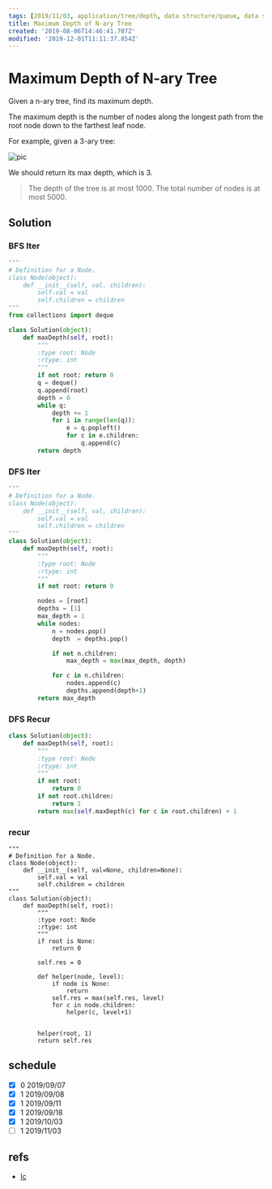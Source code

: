 ```yaml
---
tags: [2019/11/03, application/tree/depth, data structure/queue, data structure/stack, data structure/tree/n-ary, leetcode/559, method/recursion, method/traversal/bfs, method/traversal/dfs]
title: Maximum Depth of N-ary Tree
created: '2019-08-06T14:46:41.707Z'
modified: '2019-12-01T11:11:37.854Z'
---
```


# Maximum Depth of N-ary Tree

Given a n-ary tree, find its maximum depth.

The maximum depth is the number of nodes along the longest path from the root node down to the farthest leaf node.

For example, given a 3-ary tree:



![pic](https://assets.leetcode.com/uploads/2018/10/12/narytreeexample.png)


We should return its max depth, which is 3.




> The depth of the tree is at most 1000.
> The total number of nodes is at most 5000.

## Solution

### BFS Iter

```python
"""
# Definition for a Node.
class Node(object):
    def __init__(self, val, children):
        self.val = val
        self.children = children
"""
from collections import deque

class Solution(object):
    def maxDepth(self, root):
        """
        :type root: Node
        :rtype: int
        """
        if not root: return 0
        q = deque()
        q.append(root)
        depth = 0
        while q:
            depth += 1
            for i in range(len(q)):
                e = q.popleft()
                for c in e.children:
                    q.append(c)
        return depth
```

### DFS Iter

```python
"""
# Definition for a Node.
class Node(object):
    def __init__(self, val, children):
        self.val = val
        self.children = children
"""
class Solution(object):
    def maxDepth(self, root):
        """
        :type root: Node
        :rtype: int
        """
        if not root: return 0

        nodes = [root]
        depths = [1]
        max_depth = 1
        while nodes:
            n = nodes.pop()
            depth  = depths.pop()

            if not n.children:
                max_depth = max(max_depth, depth)

            for c in n.children:
                nodes.append(c)
                depths.append(depth+1)
        return max_depth
```


### DFS Recur

```python
class Solution(object):
    def maxDepth(self, root):
        """
        :type root: Node
        :rtype: int
        """
        if not root:
            return 0
        if not root.children:
            return 1
        return max(self.maxDepth(c) for c in root.children) + 1
```

### recur

```
"""
# Definition for a Node.
class Node(object):
    def __init__(self, val=None, children=None):
        self.val = val
        self.children = children
"""
class Solution(object):
    def maxDepth(self, root):
        """
        :type root: Node
        :rtype: int
        """
        if root is None:
            return 0
        
        self.res = 0
        
        def helper(node, level):
            if node is None:
                return
            self.res = max(self.res, level)
            for c in node.children:
                helper(c, level+1)
            
        
        helper(root, 1)
        return self.res
```

## schedule

* [x] 0 2019/09/07
* [x] 1 2019/09/08
* [x] 1 2019/09/11
* [x] 1 2019/09/18
* [x] 1 2019/10/03
* [ ] 1 2019/11/03

## refs

* [lc](https://leetcode.com/problems/maximum-depth-of-n-ary-tree/)

